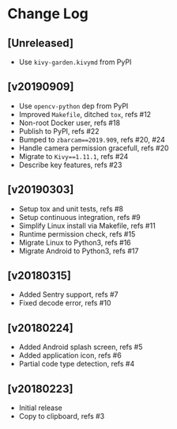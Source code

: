 # Change Log

## [Unreleased]

  - Use `kivy-garden.kivymd` from PyPI

## [v20190909]

  - Use `opencv-python` dep from PyPI
  - Improved `Makefile`, ditched `tox`, refs #12
  - Non-root Docker user, refs #18
  - Publish to PyPI, refs #22
  - Bumped to `zbarcam==2019.909`, refs #20, #24
  - Handle camera permission gracefull, refs #20
  - Migrate to `Kivy==1.11.1`, refs #24
  - Describe key features, refs #23

## [v20190303]

  - Setup tox and unit tests, refs #8
  - Setup continuous integration, refs #9
  - Simplify Linux install via Makefile, refs #11
  - Runtime permission check, refs #15
  - Migrate Linux to Python3, refs #16
  - Migrate Android to Python3, refs #17

## [v20180315]

  - Added Sentry support, refs #7
  - Fixed decode error, refs #10

## [v20180224]

  - Added Android splash screen, refs #5
  - Added application icon, refs #6
  - Partial code type detection, refs #4

## [v20180223]

  - Initial release
  - Copy to clipboard, refs #3
